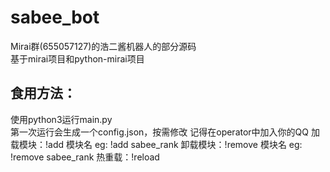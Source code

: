 # sabee_bot  
Mirai群(655057127)的浩二酱机器人的部分源码  
基于mirai项目和python-mirai项目  

## 食用方法：
使用python3运行main.py  
第一次运行会生成一个config.json，按需修改
记得在operator中加入你的QQ 
加载模块：!add 模块名 
eg: !add sabee_rank 
卸载模块：!remove 模块名 
eg: !remove sabee_rank 
热重载：!reload 
